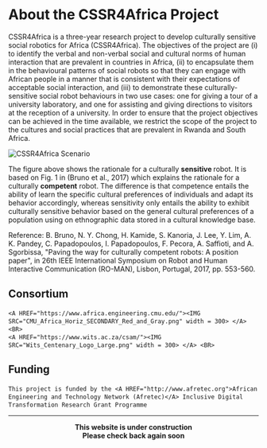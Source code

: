 # About the CSSR4Africa Project

 CSSR4Africa is a three-year research project to develop culturally sensitive social robotics for Africa (CSSR4Africa). The objectives of the project are
  (i) to identify the verbal and non-verbal social and cultural norms of human interaction that are prevalent in countries in Africa,
    (ii) to encapsulate them in the behavioural patterns of social robots so that they  can engage with African people in a manner that is consistent with their expectations of acceptable social interaction, and
    (iii) to demonstrate these culturally-sensitive social robot behaviours in two use cases: one for giving a tour of a university laboratory, and one for assisting and giving directions to visitors at the reception of a university.
    In order to ensure that the project objectives can be achieved in the time available, we restrict the scope of the project to the cultures and social practices that are prevalent in Rwanda and South Africa.
    
![CSSR4Africa Scenario](/images/CSSR_Scenario.png)

 The figure above shows the rationale for a culturally <strong> sensitive </strong> robot. It is based on Fig. 1 in (Bruno et al., 2017) which explains the rationale for a culturally <strong>competent</strong> robot. The difference is  that competence entails the ability of learn the specific cultural preferences of individuals and adapt its behavior accordingly, whereas sensitivity only entails the ability to exhibit culturally sensitive behavior based on the general cultural preferences of a population using on ethnographic data stored in a cultural knowledge base.
 
 Reference: B. Bruno, N. Y. Chong, H. Kamide, S. Kanoria, J. Lee, Y. Lim, A. K. Pandey, C. Papadopoulos, I. Papadopoulos, F. Pecora, A. Saffioti, and A. Sgorbissa, "Paving the way for culturally competent robots: A position paper", in 26th IEEE International Symposium on Robot and Human Interactive Communication (RO-MAN), Lisbon, Portugal, 2017, pp. 553-560.
    
  ## Consortium

    <A HREF="https://www.africa.engineering.cmu.edu/"><IMG SRC="CMU_Africa_Horiz_SECONDARY_Red_and_Gray.png" width = 300> </A><BR>
    <A HREF="https://www.wits.ac.za/csam/"><IMG SRC="Wits_Centenary_Logo_Large.png" width = 300> </A> <BR>

## Funding

    This project is funded by the <A HREF="http://www.afretec.org">African Engineering and Technology Network (Afretec)</A> Inclusive Digital Transformation Research Grant Programme
</CENTER>
  <P>
    <HR>
    <CENTER>
      <STRONG>This website is under construction</STRONG>
      <BR>
    <strong>Please check back again soon </strong>